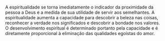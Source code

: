 ﻿A espiritualidade se torna imediatamente o indicador da proximidade da pessoa a Deus e a medida de sua utilidade de servir aos  semelhantes. A espiritualidade aumenta a capacidade para descobrir a beleza nas coisas, reconhecer a verdade nos significados e descobrir a bondade nos valores. O desenvolvimento espiritual é determinado portanto pela capacidade e é diretamente proporcional à eliminação das qualidades egoístas do amor.
